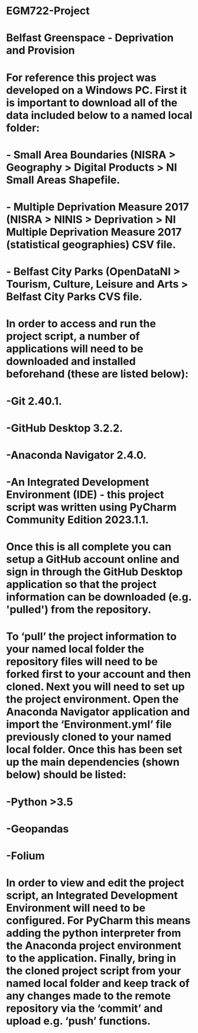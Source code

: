 # EGM722-Project
# Belfast Greenspace - Deprivation and Provision 

# For reference this project was developed on a Windows PC. First it is important to download all of the data included below to a named local folder:
# - Small Area Boundaries (NISRA > Geography > Digital Products > NI Small Areas Shapefile.  
# - Multiple Deprivation Measure 2017 (NISRA > NINIS > Deprivation > NI Multiple Deprivation Measure 2017 (statistical geographies) CSV file. 
# - Belfast City Parks (OpenDataNI > Tourism, Culture, Leisure and Arts > Belfast City Parks CVS file. 

# In order to access and run the project script, a number of applications will need to be downloaded and installed beforehand (these are listed below):
# -Git 2.40.1.
# -GitHub Desktop 3.2.2. 
# -Anaconda Navigator 2.4.0. 
# -An Integrated Development Environment (IDE) - this project script was written using PyCharm Community Edition 2023.1.1. 

# Once this is all complete you can setup a GitHub account online and sign in through the GitHub Desktop application so that the project information can be downloaded (e.g. 'pulled') from the repository.  

# To ‘pull’ the project information to your named local folder the repository files will need to be forked first to your account and then cloned. Next you will need to set up the project environment. Open the Anaconda Navigator application and import the ‘Environment.yml’ file previously cloned to your named local folder. Once this has been set up the main dependencies (shown below) should be listed: 
# -Python >3.5 
# -Geopandas 
# -Folium 

# In order to view and edit the project script, an Integrated Development Environment will need to be configured. For PyCharm this means adding the python interpreter from the Anaconda project environment to the application. Finally, bring in the cloned project script from your named local folder and keep track of any changes made to the remote repository via the ‘commit’ and upload e.g. ‘push’ functions.


